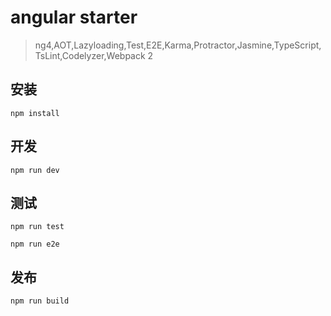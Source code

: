 # angular starter
> ng4,AOT,Lazyloading,Test,E2E,Karma,Protractor,Jasmine,TypeScript,TsLint,Codelyzer,Webpack 2
## 安装

```
npm install
```

## 开发

```
npm run dev
```
## 测试

```
npm run test
```
```
npm run e2e
```
## 发布
```
npm run build
```